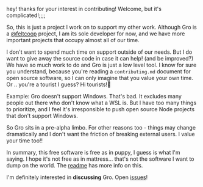 hey! thanks for your interest in contributing! Welcome, but it's complicated!;;;;

So, this is just a project I work on to support my other work.
Although Gro is a [@feltcoop](https://github.com/feltcoop) project,
I am its sole developer for now,
and we have more important projects that occupy almost all of our time.

I don't want to spend much time on support outside of our needs.
But I do want to give away the source code in case it can help! (and be improved?)
We have so much work to do and Gro is just a low level tool.
I know for sure you understand, because you're reading a `contributing.md` document
for open source software, so I can only imagine that you value your own time.
Or .. you're a tourist I guess? Hi tourists!🌄

Example: Gro doesn't support Windows. That's bad.
It excludes many people out there who don't know what a WSL is.
But I have too many things to prioritize,
and I feel it's irresponsible to push open source Node projects that don't support Windows.

So Gro sits in a pre-alpha limbo. For other reasons too -
things may change dramatically and I don't want the friction of breaking external users.
I value your time too!!

In summary, this free software is free as in puppy, I guess is what I'm saying.
I hope it's not free as in mattress... that's not the software I want to dump on the world.
The [readme](./README.md) has more info on this.

I'm definitely interested in **discussing** Gro.
Open [issues](https://github.com/feltcoop/gro/issues)!
